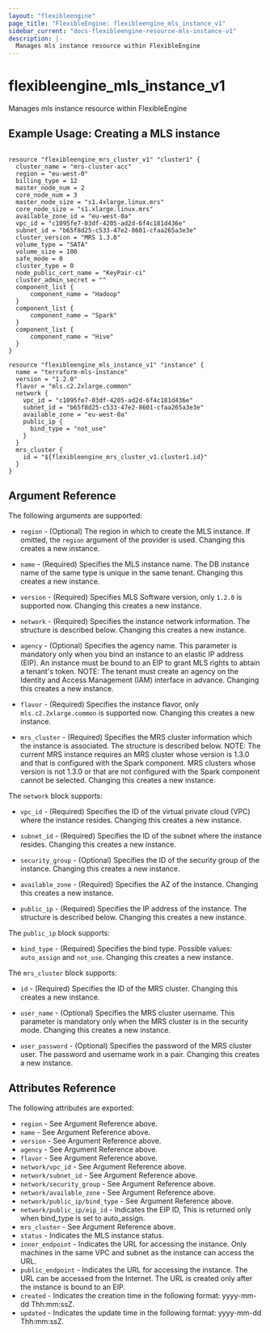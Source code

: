 ```yaml
---
layout: "flexibleengine"
page_title: "FlexibleEngine: flexibleengine_mls_instance_v1"
sidebar_current: "docs-flexibleengine-resource-mls-instance-v1"
description: |-
  Manages mls instance resource within FlexibleEngine
---
```


# flexibleengine\_mls\_instance\_v1

Manages mls instance resource within FlexibleEngine

## Example Usage:  Creating a MLS instance
```hcl

resource "flexibleengine_mrs_cluster_v1" "cluster1" {
  cluster_name = "mrs-cluster-acc"
  region = "eu-west-0"
  billing_type = 12
  master_node_num = 2
  core_node_num = 3
  master_node_size = "s1.4xlarge.linux.mrs"
  core_node_size = "s1.xlarge.linux.mrs"
  available_zone_id = "eu-west-0a"
  vpc_id = "c1095fe7-03df-4205-ad2d-6f4c181d436e"
  subnet_id = "b65f8d25-c533-47e2-8601-cfaa265a3e3e"
  cluster_version = "MRS 1.3.0"
  volume_type = "SATA"
  volume_size = 100
  safe_mode = 0
  cluster_type = 0
  node_public_cert_name = "KeyPair-ci"
  cluster_admin_secret = ""
  component_list {
      component_name = "Hadoop"
  }
  component_list {
      component_name = "Spark"
  }
  component_list {
      component_name = "Hive"
  }
}

resource "flexibleengine_mls_instance_v1" "instance" {
  name = "terraform-mls-instance"
  version = "1.2.0"
  flavor = "mls.c2.2xlarge.common"
  network {
    vpc_id = "c1095fe7-03df-4205-ad2d-6f4c181d436e"
    subnet_id = "b65f8d25-c533-47e2-8601-cfaa265a3e3e"
	available_zone = "eu-west-0a"
	public_ip {
	  bind_type = "not_use"
	}
  }
  mrs_cluster {
    id = "${flexibleengine_mrs_cluster_v1.cluster1.id}"
  }
}
```

## Argument Reference

The following arguments are supported:

* `region` - (Optional) The region in which to create the MLS instance. If
    omitted, the `region` argument of the provider is used. Changing this
    creates a new instance.

* `name` - (Required) Specifies the MLS instance name. The DB instance name of
    the same type is unique in the same tenant. Changing this creates a new instance.

* `version` - (Required) Specifies MLS Software version, only `1.2.0` is supported
	now. Changing this creates a new instance.

* `network` - (Required) Specifies the instance network information. The structure
	is described below. Changing this creates a new instance.

* `agency` - (Optional) Specifies the agency name. This parameter is mandatory only
	when you bind an instance to an elastic IP address (EIP). An instance must be
	bound to an EIP to grant MLS rights to abtain a tenant's token. NOTE: The tenant
	must create an agency on the Identity and Access Management (IAM) interface in
	advance. Changing this creates a new instance.

* `flavor` - (Required) Specifies the instance flavor, only `mls.c2.2xlarge.common`
	is supported now. Changing this creates a new instance.

* `mrs_cluster` - (Required) Specifies the MRS cluster information which the instance
	is associated. The structure is described below. NOTE: The current MRS instance
	requires an MRS cluster whose version is 1.3.0 and that is configured with the
	Spark component. MRS clusters whose version is not 1.3.0 or that are not configured
	with the Spark component cannot be selected. Changing this creates a new instance.

The `network` block supports:

* `vpc_id` - (Required) Specifies the ID of the virtual private cloud (VPC) where the
	instance resides. Changing this creates a new instance.

* `subnet_id` - (Required) Specifies the ID of the subnet where the instance resides.
	Changing this creates a new instance.

* `security_group` - (Optional) Specifies the ID of the security group of the instance.
	Changing this creates a new instance.

* `available_zone` - (Required) Specifies the AZ of the instance.
	Changing this creates a new instance.

* `public_ip` - (Required) Specifies the IP address of the instance. The structure is
	described below. Changing this creates a new instance.

The `public_ip` block supports:

* `bind_type` - (Required) Specifies the bind type. Possible values: `auto_assign` and
	`not_use`. Changing this creates a new instance.

The `mrs_cluster` block supports:

* `id` - (Required) Specifies the ID of the MRS cluster. Changing this creates a new instance.

* `user_name` - (Optional) Specifies the MRS cluster username. This parameter is mandatory
	only when the MRS cluster is in the security mode. Changing this creates a new instance.

* `user_password` - (Optional) Specifies the password of the MRS cluster user. The password
	and username work in a pair. Changing this creates a new instance.


## Attributes Reference

The following attributes are exported:

* `region` - See Argument Reference above.
* `name` - See Argument Reference above.
* `version` - See Argument Reference above.
* `agency` - See Argument Reference above.
* `flavor` - See Argument Reference above.
* `network/vpc_id` - See Argument Reference above.
* `network/subnet_id` - See Argument Reference above.
* `network/security_group` - See Argument Reference above.
* `network/available_zone` - See Argument Reference above.
* `network/public_ip/bind_type` - See Argument Reference above.
* `network/public_ip/eip_id` - Indicates the EIP ID, This is returned only when bind_type is
	set to auto_assign.
* `mrs_cluster` - See Argument Reference above.
* `status` - Indicates the MLS instance status.
* `inner_endpoint` - Indicates the URL for accessing the instance. Only machines in the same
	VPC and subnet as the instance can access the URL.
* `public_endpoint` - Indicates the URL for accessing the instance. The URL can be accessed
	from the Internet. The URL is created only after the instance is bound to an EIP.
* `created` - Indicates the creation time in the following format: yyyy-mm-dd Thh:mm:ssZ.
* `updated` - Indicates the update time in the following format: yyyy-mm-dd Thh:mm:ssZ.
